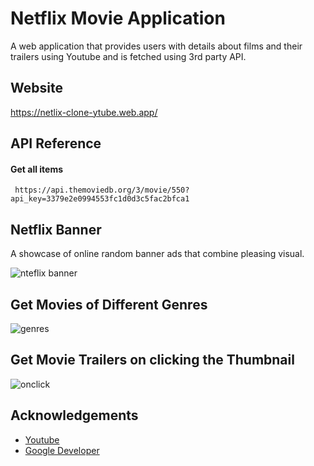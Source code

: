 
# Netflix Movie Application

A web application that provides users with details about films
and their trailers using Youtube and is fetched using 3rd party API.

## Website
https://netlix-clone-ytube.web.app/
## API Reference

#### Get all items

```
 https://api.themoviedb.org/3/movie/550?api_key=3379e2e0994553fc1d0d3c5fac2bfca1

```



## Netflix Banner

 A showcase of online random banner ads that combine pleasing visual.
 
 ![nteflix banner](https://user-images.githubusercontent.com/86415240/160280343-137448ae-bb77-456b-ab93-00254279cae3.JPG)

## Get Movies of Different Genres

![genres](https://user-images.githubusercontent.com/86415240/160280439-8d885acc-2453-4239-adef-d89c920d2363.JPG)


## Get Movie Trailers on clicking the Thumbnail
![onclick](https://user-images.githubusercontent.com/86415240/160280556-5eba370c-ed38-465b-be0b-7018eb7e0710.JPG)


## Acknowledgements

 - [Youtube](https://www.youtube.com/)
 - [Google Developer](https://console.cloud.google.com/apis/dashboard?pli=1)


